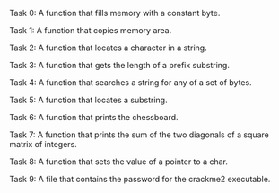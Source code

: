 Task 0: A function that fills memory with a constant byte.

Task 1: A function that copies memory area.

Task 2: A function that locates a character in a string.

Task 3: A function that gets the length of a prefix substring.

Task 4: A function that searches a string for any of a set of bytes.

Task 5: A function that locates a substring.

Task 6: A function that prints the chessboard.

Task 7: A function that prints the sum of the two diagonals of a square matrix of integers.

Task 8: A function that sets the value of a pointer to a char.

Task 9: A file that contains the password for the crackme2 executable.

